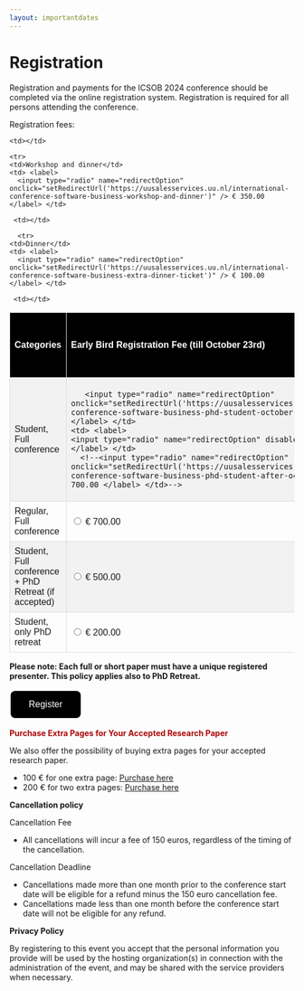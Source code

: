 ```yaml
---
layout: importantdates
---
```


<style>
#registration {
  font-family: Arial, Helvetica, sans-serif;
  border-collapse: collapse;
  width: 100%;
}

#registration td, #registration th {
  border: 1px solid #ddd;
  padding: 8px;
}

#registration tr:nth-child(even){background-color: #f2f2f2;}

#registration tr:hover {background-color: #ddd;}

#registration th {
  padding-top: 12px;
  padding-bottom: 12px;
  text-align: left;
  background-color: #000;
  color: white;
}

    /* Styling for the button */
    .styled-button {
      background-color: #000; /* Green background */
      border: none; /* Remove border */
      color: white; /* White text */
      padding: 15px 32px; /* Padding */
      text-align: center; /* Center text */
      text-decoration: none; /* Remove underline */
      display: inline-block; /* Inline block display */
      font-size: 16px; /* Font size */
      margin: 4px 2px; /* Margin */
      cursor: pointer; /* Pointer cursor */
      border-radius: 8px; /* Rounded corners */
      transition: background-color 0.3s ease; /* Smooth background color transition */
    }

    /* Hover effect */
    .styled-button:hover {
      background-color: #45a049; /* Darker green background on hover */
    }
  </style>

  <meta charset="UTF-8">
  <meta name="viewport" content="width=device-width, initial-scale=1.0">
  
  <script>
    let redirectUrl = '';

    function setRedirectUrl(url) {
      redirectUrl = url;
    }

    function redirectToSelected() {
      if (redirectUrl !== '') {
        window.location.href = redirectUrl;
      } else {
        alert('Please select a radio button first.');
      }
    }
  </script>

<div class="col-lg8 mx-auto">
    <h1 class="display-4" style="text-align: left;">
        Registration
    </h1>
    <p> Registration and payments for the ICSOB 2024 conference should be completed via the online registration system. Registration is required for all persons attending the conference.</p>

<p> Registration fees:</p>
<p>
 <table id="registration">
  <tr>
    <th>Categories</th>
    <th>Early Bird Registration Fee (till October 23rd)</th>
    <th>Standard Registration Fee (from October 24th)</th>
  </tr>
  <tr>
    <td>Student, Full conference</td>
    <td> <label>
      <!--<input type="radio" name="redirectOption" disabled > € 600.00 </label> </td>-->
    
       <input type="radio" name="redirectOption" onclick="setRedirectUrl('https://uusalesservices.uu.nl/international-conference-software-business-phd-student-october-23rd')" /> € 600.00 </label> </td>
    <td> <label>
    <input type="radio" name="redirectOption" disabled > € 700.00 </label> </td>
      <!--<input type="radio" name="redirectOption" onclick="setRedirectUrl('https://uusalesservices.uu.nl/international-conference-software-business-phd-student-after-october-1st')" /> € 700.00 </label> </td>-->

  </tr>
  <tr>
    <td>Regular, Full conference</td>
    <td> <label>
    <!-- <input type="radio" name="redirectOption" disabled > € 700.00 </label> </td> -->
      <input type="radio" name="redirectOption" onclick="setRedirectUrl('https://uusalesservices.uu.nl/international-conference-software-business-regular-attendance-october-23rd')" /> € 700.00 </label> </td>
    <td> <label>
    <input type="radio" name="redirectOption" disabled > € 800.00 </label> </td>
 <!-- <input type="radio" name="redirectOption" onclick="setRedirectUrl('https://uusalesservices.uu.nl/international-conference-software-business-regular-attendance-registration-after-october-1st')" /> € 800.00 </label> </td> -->
    
  </tr>
   
  <tr>
    <td>Student, Full conference + PhD Retreat (if accepted) </td>
    <td> <label>
      <input type="radio" name="redirectOption" onclick="setRedirectUrl('https://uusalesservices.uu.nl/international-conference-software-business-phd-student-october-1st-retreat-combo')" /> € 500.00 </label> </td>
    
   <td></td>
  </tr>

  <tr>
    <td>Student, only PhD retreat</td>
    <td> <label>
      <input type="radio" name="redirectOption" onclick="setRedirectUrl('https://uusalesservices.uu.nl/international-conference-software-business-student-october-1st-phd-retreat-only')" /> € 200.00 </label> </td>
    
    <td></td>
  </tr>

    <tr>
    <td>Workshop and dinner</td>
    <td> <label>
      <input type="radio" name="redirectOption" onclick="setRedirectUrl('https://uusalesservices.uu.nl/international-conference-software-business-workshop-and-dinner')" /> € 350.00 </label> </td>
      
     <td></td>
  </tr>

      <tr>
    <td>Dinner</td>
    <td> <label>
      <input type="radio" name="redirectOption" onclick="setRedirectUrl('https://uusalesservices.uu.nl/international-conference-software-business-extra-dinner-ticket')" /> € 100.00 </label> </td>
      
     <td></td>
  </tr>
  </table>

</p>

<p><b>Please note: Each full or short paper must have a unique registered presenter. This policy applies also to PhD Retreat.</b></p>

<p><button class="styled-button" onclick="redirectToSelected()">Register</button></p>



<p><b><span style="color:#a90808;">Purchase Extra Pages for Your Accepted Research Paper</span></b></p>

We also offer the possibility of buying extra pages for your accepted research paper.

<ul>
    <li>100 € for one extra page: <a href="https://uusalesservices.uu.nl/international-conference-software-business-extra-page-springer-proceedings" target="_blank">Purchase here</a></li>
    <li>200 € for two extra pages: <a href="https://uusalesservices.uu.nl/international-conference-software-business-two-extra-pages-springer-proceedings" target="_blank">Purchase here</a></li>
    
</ul>


<p><b>Cancellation policy</b></p>
<p>Cancellation Fee</p>
<p>
  <ul>
    <li>All cancellations will incur a fee of 150 euros, regardless of the timing of the cancellation.</li>
  </ul>
</p>

<p>Cancellation Deadline</p>
<p>
<ul>
    <li>Cancellations made more than one month prior to the conference start date will be eligible for a refund minus the 150 euro cancellation fee.</li>
    <li>Cancellations made less than one month before the conference start date will not be eligible for any refund.</li>
    
</ul>
</p>
<p><b>Privacy Policy</b></p>

By registering to this event you accept that the personal information you provide will be used by the hosting organization(s) in connection with the administration of the event, and may be shared with the service providers when necessary.
